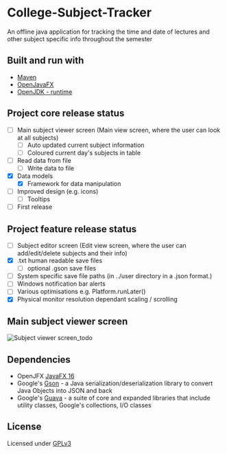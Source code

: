 # College-Subject-Tracker
An offline java application for tracking the time and date of lectures and other subject specific info throughout the semester

## Built and run with
* [Maven](https://mvnrepository.com/artifact/org.openjfx/javafx/16)
* [OpenJavaFX](https://openjfx.io/openjfx-docs/)
* [OpenJDK - runtime](https://www.openlogic.com/openjdk-downloads)

## Project core release status
- [ ] Main subject viewer screen (Main view screen, where the user can look at all subjects)
    - [ ] Auto updated current subject information
    - [ ] Coloured current day's subjects in table
- [ ] Read data from file
    - [ ] Write data to file
- [x] Data models
    - [x] Framework for data manipulation
- [ ] Improved design (e.g. icons)
    - [ ] Tooltips
- [ ] First release

## Project feature release status
- [ ] Subject editor screen (Edit view screen, where the user can add/edit/delete subjects and their info)
- [x] .txt human readable save files
    - [ ] optional .gson save files
- [ ] System specific save file paths (in ../user directory in a .json format.)
- [ ] Windows notification bar alerts
- [ ] Various optimisations e.g. Platform.runLater()
- [x] Physical monitor resolution dependant scaling / scrolling

## Main subject viewer screen
![Subject viewer screen_todo](/assets/subject_viewer_screen.png)

## Dependencies
* OpenJFX [JavaFX 16](https://mvnrepository.com/artifact/org.openjfx/javafx/16)
* Google's [Gson](https://mvnrepository.com/artifact/com.google.code.gson/gson) - a Java serialization/deserialization library to convert Java Objects into JSON and back
* Google's [Guava](https://mvnrepository.com/artifact/com.google.guava/guava) - a suite of core and expanded libraries that include utility classes, Google's collections, I/O classes

## License
Licensed under [GPLv3](https://www.gnu.org/licenses/gpl-3.0.html)
